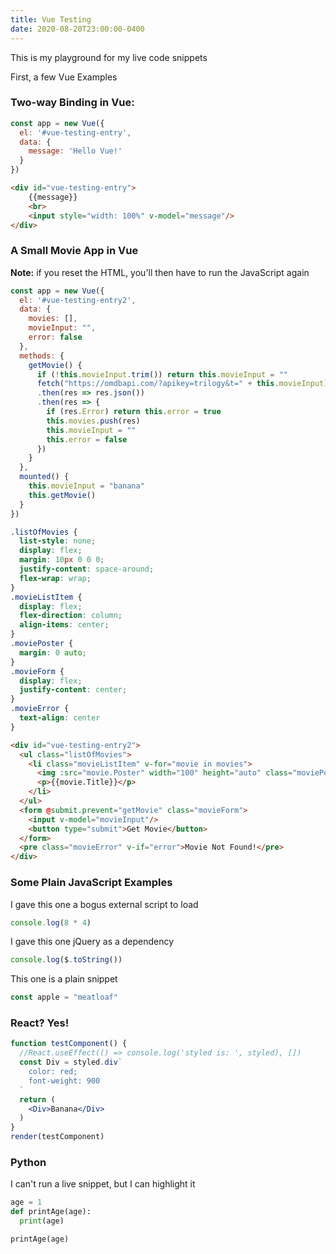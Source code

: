 ```yaml
---
title: Vue Testing
date: 2020-08-20T23:00:00-0400
---
```


This is my playground for my live code snippets

First, a few Vue Examples

### Two-way Binding in Vue:

```js js-live scripts=Vue!https://cdnjs.cloudflare.com/ajax/libs/vue/2.6.10/vue.min.js autorun no-edit
const app = new Vue({
  el: '#vue-testing-entry',
  data: {
    message: 'Hello Vue!'
  }
})
```
```html html-live no-edit
<div id="vue-testing-entry">
    {{message}}
    <br>
    <input style="width: 100%" v-model="message"/>
</div>
```
### A Small Movie App in Vue
**Note:** if you reset the HTML, you'll then have to run the JavaScript again

```js js-live scripts=Vue autorun linkId=ex2
const app = new Vue({
  el: '#vue-testing-entry2',
  data: {
    movies: [],
    movieInput: "",
    error: false
  },
  methods: {
    getMovie() {
      if (!this.movieInput.trim()) return this.movieInput = ""
      fetch("https://omdbapi.com/?apikey=trilogy&t=" + this.movieInput)
      .then(res => res.json())
      .then(res => {
        if (res.Error) return this.error = true
        this.movies.push(res)
        this.movieInput = ""
        this.error = false
      })
    }
  },
  mounted() {
    this.movieInput = "banana"
    this.getMovie()
  }
})
```
```css css-live linkId=ex2
.listOfMovies {
  list-style: none;
  display: flex;
  margin: 10px 0 0 0;
  justify-content: space-around;
  flex-wrap: wrap;
}
.movieListItem {
  display: flex;
  flex-direction: column;
  align-items: center;
}
.moviePoster {
  margin: 0 auto;
}
.movieForm {
  display: flex;
  justify-content: center;
}
.movieError {
  text-align: center
}
```
```html html-live linkId=ex2
<div id="vue-testing-entry2">
  <ul class="listOfMovies">
    <li class="movieListItem" v-for="movie in movies">
      <img :src="movie.Poster" width="100" height="auto" class="moviePoster"/>
      <p>{{movie.Title}}</p>
    </li>
  </ul>
  <form @submit.prevent="getMovie" class="movieForm">
    <input v-model="movieInput"/>
    <button type="submit">Get Movie</button>
  </form>
  <pre class="movieError" v-if="error">Movie Not Found!</pre>
</div>
```

### Some Plain JavaScript Examples

I gave this one a bogus external script to load
```js js-live autorun no-edit scripts=fail2,Vue
console.log(8 * 4)
```

I gave this one jQuery as a dependency
```js js-live autorun scripts=jQuery!https://cdnjs.cloudflare.com/ajax/libs/jquery/3.4.1/jquery.min.js
console.log($.toString())
```

This one is a plain snippet
```js scripts=fail
const apple = "meatloaf"
```

### React? Yes!

```jsx react-live scripts=React!https://cdnjs.cloudflare.com/ajax/libs/react/16.9.0/umd/react.production.min.js,ReactDOM!https://cdnjs.cloudflare.com/ajax/libs/react-dom/16.8.6/umd/react-dom.production.min.js,Styled-Components!https://cdnjs.cloudflare.com/ajax/libs/styled-components/4.3.2/styled-components.min.js use-render
function testComponent() {
  //React.useEffect(() => console.log('styled is: ', styled), [])
  const Div = styled.div`
    color: red;
    font-weight: 900
  `
  return (
    <Div>Banana</Div>
  )
}
render(testComponent)
```

### Python
I can't run a live snippet, but I can highlight it

```python
age = 1
def printAge(age):
  print(age)

printAge(age)
```